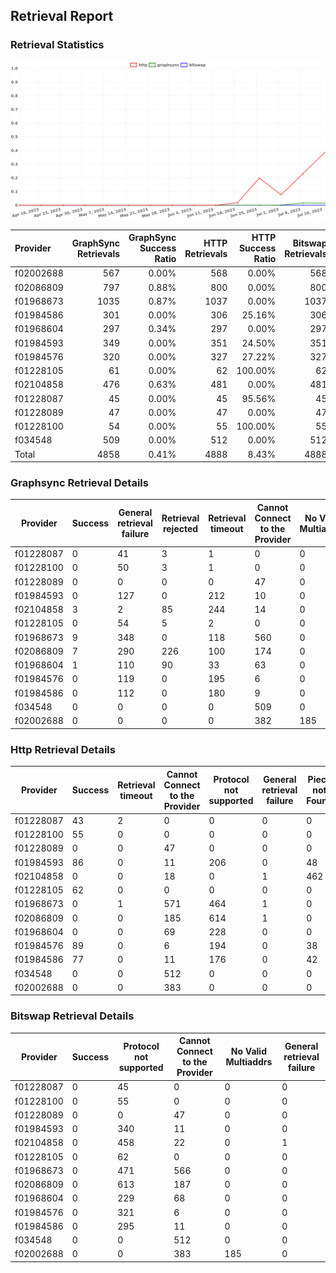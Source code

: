 ## Retrieval Report
### Retrieval Statistics
<img src="https://raw.githubusercontent.com/data-preservation-programs/filplus-checker-assets/main/filecoin-project/filecoin-plus-large-datasets/issues/1729/1689585910505.png"/>

| Provider  | GraphSync Retrievals | GraphSync Success Ratio | HTTP Retrievals | HTTP Success Ratio | Bitswap Retrievals | Bitswap Success Ratio |
| :-------- | -------------------: | ----------------------: | --------------: | -----------------: | -----------------: | --------------------: |
| f02002688 |                  567 |                   0.00% |             568 |              0.00% |                568 |                 0.00% |
| f02086809 |                  797 |                   0.88% |             800 |              0.00% |                800 |                 0.00% |
| f01968673 |                 1035 |                   0.87% |            1037 |              0.00% |               1037 |                 0.00% |
| f01984586 |                  301 |                   0.00% |             306 |             25.16% |                306 |                 0.00% |
| f01968604 |                  297 |                   0.34% |             297 |              0.00% |                297 |                 0.00% |
| f01984593 |                  349 |                   0.00% |             351 |             24.50% |                351 |                 0.00% |
| f01984576 |                  320 |                   0.00% |             327 |             27.22% |                327 |                 0.00% |
| f01228105 |                   61 |                   0.00% |              62 |            100.00% |                 62 |                 0.00% |
| f02104858 |                  476 |                   0.63% |             481 |              0.00% |                481 |                 0.00% |
| f01228087 |                   45 |                   0.00% |              45 |             95.56% |                 45 |                 0.00% |
| f01228089 |                   47 |                   0.00% |              47 |              0.00% |                 47 |                 0.00% |
| f01228100 |                   54 |                   0.00% |              55 |            100.00% |                 55 |                 0.00% |
| f034548   |                  509 |                   0.00% |             512 |              0.00% |                512 |                 0.00% |
| Total     |                 4858 |                   0.41% |            4888 |              8.43% |               4888 |                 0.00% |

### Graphsync Retrieval Details
| Provider  | Success | General retrieval failure | Retrieval rejected | Retrieval timeout | Cannot Connect to the Provider | No Valid Multiaddrs | Unconfirmed block transfer |
| --------- | ------- | ------------------------- | ------------------ | ----------------- | ------------------------------ | ------------------- | -------------------------- |
| f01228087 | 0       | 41                        | 3                  | 1                 | 0                              | 0                   | 0                          |
| f01228100 | 0       | 50                        | 3                  | 1                 | 0                              | 0                   | 0                          |
| f01228089 | 0       | 0                         | 0                  | 0                 | 47                             | 0                   | 0                          |
| f01984593 | 0       | 127                       | 0                  | 212               | 10                             | 0                   | 0                          |
| f02104858 | 3       | 2                         | 85                 | 244               | 14                             | 0                   | 128                        |
| f01228105 | 0       | 54                        | 5                  | 2                 | 0                              | 0                   | 0                          |
| f01968673 | 9       | 348                       | 0                  | 118               | 560                            | 0                   | 0                          |
| f02086809 | 7       | 290                       | 226                | 100               | 174                            | 0                   | 0                          |
| f01968604 | 1       | 110                       | 90                 | 33                | 63                             | 0                   | 0                          |
| f01984576 | 0       | 119                       | 0                  | 195               | 6                              | 0                   | 0                          |
| f01984586 | 0       | 112                       | 0                  | 180               | 9                              | 0                   | 0                          |
| f034548   | 0       | 0                         | 0                  | 0                 | 509                            | 0                   | 0                          |
| f02002688 | 0       | 0                         | 0                  | 0                 | 382                            | 185                 | 0                          |

### Http Retrieval Details
| Provider  | Success | Retrieval timeout | Cannot Connect to the Provider | Protocol not supported | General retrieval failure | Piece not Found | No Valid Multiaddrs |
| --------- | ------- | ----------------- | ------------------------------ | ---------------------- | ------------------------- | --------------- | ------------------- |
| f01228087 | 43      | 2                 | 0                              | 0                      | 0                         | 0               | 0                   |
| f01228100 | 55      | 0                 | 0                              | 0                      | 0                         | 0               | 0                   |
| f01228089 | 0       | 0                 | 47                             | 0                      | 0                         | 0               | 0                   |
| f01984593 | 86      | 0                 | 11                             | 206                    | 0                         | 48              | 0                   |
| f02104858 | 0       | 0                 | 18                             | 0                      | 1                         | 462             | 0                   |
| f01228105 | 62      | 0                 | 0                              | 0                      | 0                         | 0               | 0                   |
| f01968673 | 0       | 1                 | 571                            | 464                    | 1                         | 0               | 0                   |
| f02086809 | 0       | 0                 | 185                            | 614                    | 1                         | 0               | 0                   |
| f01968604 | 0       | 0                 | 69                             | 228                    | 0                         | 0               | 0                   |
| f01984576 | 89      | 0                 | 6                              | 194                    | 0                         | 38              | 0                   |
| f01984586 | 77      | 0                 | 11                             | 176                    | 0                         | 42              | 0                   |
| f034548   | 0       | 0                 | 512                            | 0                      | 0                         | 0               | 0                   |
| f02002688 | 0       | 0                 | 383                            | 0                      | 0                         | 0               | 185                 |

### Bitswap Retrieval Details
| Provider  | Success | Protocol not supported | Cannot Connect to the Provider | No Valid Multiaddrs | General retrieval failure |
| --------- | ------- | ---------------------- | ------------------------------ | ------------------- | ------------------------- |
| f01228087 | 0       | 45                     | 0                              | 0                   | 0                         |
| f01228100 | 0       | 55                     | 0                              | 0                   | 0                         |
| f01228089 | 0       | 0                      | 47                             | 0                   | 0                         |
| f01984593 | 0       | 340                    | 11                             | 0                   | 0                         |
| f02104858 | 0       | 458                    | 22                             | 0                   | 1                         |
| f01228105 | 0       | 62                     | 0                              | 0                   | 0                         |
| f01968673 | 0       | 471                    | 566                            | 0                   | 0                         |
| f02086809 | 0       | 613                    | 187                            | 0                   | 0                         |
| f01968604 | 0       | 229                    | 68                             | 0                   | 0                         |
| f01984576 | 0       | 321                    | 6                              | 0                   | 0                         |
| f01984586 | 0       | 295                    | 11                             | 0                   | 0                         |
| f034548   | 0       | 0                      | 512                            | 0                   | 0                         |
| f02002688 | 0       | 0                      | 383                            | 185                 | 0                         |
